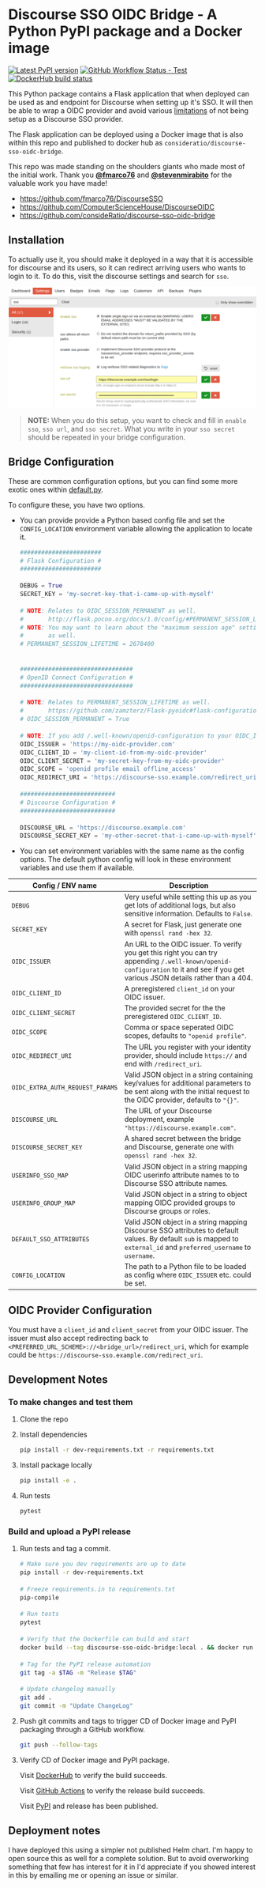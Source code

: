 # Discourse SSO OIDC Bridge - A Python PyPI package and a Docker image

[![Latest PyPI version](https://img.shields.io/pypi/v/discourse-sso-oidc-bridge-consideratio?logo=pypi)](https://pypi.python.org/pypi/discourse-sso-oidc-bridge-consideratio)
[![GitHub Workflow Status - Test](https://img.shields.io/github/workflow/status/consideratio/discourse-sso-oidc-bridge/Test?logo=github&label=tests)](https://github.com/consideratio/discourse-sso-oidc-bridge/actions)
[![DockerHub build status](https://img.shields.io/docker/cloud/build/consideratio/discourse-sso-oidc-bridge?logo=docker&label=build)](https://hub.docker.com/r/consideratio/discourse-sso-oidc-bridge/tags)

This Python package contains a Flask application that when deployed can be used
as and endpoint for Discourse when setting up it's SSO. It will then be able to
wrap a OIDC provider and avoid various [limitations](https://meta.discourse.org/t/sso-vs-oauth2-difference/76543/11)
of not being setup as a Discourse SSO provider.

The Flask application can be deployed using a Docker image that is also within
this repo and published to docker hub as
`consideratio/discourse-sso-oidc-bridge`.

This repo was made standing on the shoulders giants who made most of the initial
work. Thank you [**@fmarco76**](https://github.com/fmarco76) and
[**@stevenmirabito**](https://github.com/stevenmirabito) for the valuable work
you have made!

- https://github.com/fmarco76/DiscourseSSO
- https://github.com/ComputerScienceHouse/DiscourseOIDC
- https://github.com/consideRatio/discourse-sso-oidc-bridge

## Installation

To actually use it, you should make it deployed in a way that it is accessible
for discourse and its users, so it can redirect arriving users who wants to
login to it. To do this, visit the discourse settings and search for `sso`.

![](discourse_settings.png)

> **NOTE:** When you do this setup, you want to check and fill in `enable sso`,
> `sso url`, and `sso secret`. What you write in your `sso secret` should be
> repeated in your bridge configuration.

## Bridge Configuration

These are common configuration options, but you can find some more exotic ones within [default.py](discourse-sso-oidc-bridge/default.py).

To configure these, you have two options.

- You can provide provide a Python based config file and set the `CONFIG_LOCATION` environment variable allowing the application to locate it.

  ```python
  #######################
  # Flask Configuration #
  #######################

  DEBUG = True
  SECRET_KEY = 'my-secret-key-that-i-came-up-with-myself'

  # NOTE: Relates to OIDC_SESSION_PERMANENT as well.
  #       http://flask.pocoo.org/docs/1.0/config/#PERMANENT_SESSION_LIFETIME
  # NOTE: You may want to learn about the "maximum session age" setting in discourse
  #       as well.
  # PERMANENT_SESSION_LIFETIME = 2678400


  ################################
  # OpenID Connect Configuration #
  ################################

  # NOTE: Relates to PERMANENT_SESSION_LIFETIME as well.
  #       https://github.com/zamzterz/Flask-pyoidc#flask-configuration
  # OIDC_SESSION_PERMANENT = True

  # NOTE: If you add /.well-known/openid-configuration to your OIDC_ISSUER, you should get a bunch of JSON details back if you got it right.
  OIDC_ISSUER = 'https://my-oidc-provider.com'
  OIDC_CLIENT_ID = 'my-client-id-from-my-oidc-provider'
  OIDC_CLIENT_SECRET = 'my-secret-key-from-my-oidc-provider'
  OIDC_SCOPE = 'openid profile email offline_access'
  OIDC_REDIRECT_URI = 'https://discourse-sso.example.com/redirect_uri'

  ###########################
  # Discourse Configuration #
  ###########################

  DISCOURSE_URL = 'https://discourse.example.com'
  DISCOURSE_SECRET_KEY = 'my-other-secret-that-i-came-up-with-myself'
  ```

- You can set environment variables with the same name as the config options.
  The default python config will look in these environment variables and use
  them if available.

| **Config / ENV name**            | **Description**                                                                                                                                                                    |
| -------------------------------- | ---------------------------------------------------------------------------------------------------------------------------------------------------------------------------------- |
| `DEBUG`                          | Very useful while setting this up as you get lots of additional logs, but also sensitive information. Defaults to `False`.                                                         |
| `SECRET_KEY`                     | A secret for Flask, just generate one with `openssl rand -hex 32`.                                                                                                                 |
| `OIDC_ISSUER`                    | An URL to the OIDC issuer. To verify you get this right you can try appending `/.well-known/openid-configuration` to it and see if you get various JSON details rather than a 404. |
| `OIDC_CLIENT_ID`                 | A preregistered `client_id` on your OIDC issuer.                                                                                                                                   |
| `OIDC_CLIENT_SECRET`             | The provided secret for the the preregistered `OIDC_CLIENT_ID`.                                                                                                                    |
| `OIDC_SCOPE`                     | Comma or space seperated OIDC scopes, defaults to `"openid profile"`.                                                                                                              |
| `OIDC_REDIRECT_URI`              | The URL you register with your identity provider, should include `https://` and end with `/redirect_uri`.                                                                          |
| `OIDC_EXTRA_AUTH_REQUEST_PARAMS` | Valid JSON object in a string containing key/values for additional parameters to be sent along with the initial request to the OIDC provider, defaults to `"{}"`.                  |
| `DISCOURSE_URL`                  | The URL of your Discourse deployment, example `"https://discourse.example.com"`.                                                                                                   |
| `DISCOURSE_SECRET_KEY`           | A shared secret between the bridge and Discourse, generate one with `openssl rand -hex 32`.                                                                                        |
| `USERINFO_SSO_MAP`               | Valid JSON object in a string mapping OIDC userinfo attribute names to to Discourse SSO attribute names.                                                                           |
| `USERINFO_GROUP_MAP`             | Valid JSON object in a string to object mapping OIDC provided groups to Discourse groups or roles.                                                                                 |
| `DEFAULT_SSO_ATTRIBUTES`         | Valid JSON object in a string mapping Discourse SSO attributes to default values. By default `sub` is mapped to `external_id` and `preferred_username` to `username`.              |
| `CONFIG_LOCATION`                | The path to a Python file to be loaded as config where `OIDC_ISSUER` etc. could be set.                                                                                            |

## OIDC Provider Configuration

You must have a `client_id` and `client_secret` from your OIDC issuer. The
issuer must also accept redirecting back to
`<PREFERRED_URL_SCHEME>://<bridge_url>/redirect_uri`, which for example could be
`https://discourse-sso.example.com/redirect_uri`.

## Development Notes

### To make changes and test them

1. Clone the repo

1. Install dependencies

   ```sh
   pip install -r dev-requirements.txt -r requirements.txt
   ```

1. Install package locally

   ```sh
   pip install -e .
   ```

1. Run tests

   ```sh
   pytest
   ```

### Build and upload a PyPI release

1. Run tests and tag a commit.

   ```sh
   # Make sure you dev requirements are up to date
   pip install -r dev-requirements.txt

   # Freeze requirements.in to requirements.txt
   pip-compile

   # Run tests
   pytest

   # Verify that the Dockerfile can build and start
   docker build --tag discourse-sso-oidc-bridge:local . && docker run --rm discourse-sso-oidc-bridge:local

   # Tag for the PyPI release automation
   git tag -a $TAG -m "Release $TAG"

   # Update changelog manually
   git add .
   git commit -m "Update ChangeLog"
   ```

2. Push git commits and tags to trigger CD of Docker image and PyPI packaging
   through a GitHub workflow.

   ```sh
   git push --follow-tags
   ```

3. Verify CD of Docker image and PyPI package.

   Visit
   [DockerHub](https://hub.docker.com/repository/docker/consideratio/discourse-sso-oidc-bridge/builds)
   to verify the build succeeds.

   Visit [GitHub
   Actions](https://github.com/consideRatio/discourse-sso-oidc-bridge/actions)
   to verify the release build succeeds.

   Visit
   [PyPI](https://pypi.org/project/discourse-sso-oidc-bridge-consideratio/) and
   release has been published.

## Deployment notes

I have deployed this using a simpler not published Helm chart. I'm happy to open
source this as well for a complete solution. But to avoid overworking something
that few has interest for it in I'd appreciate if you showed interest in this by
emailing me or opening an issue or similar.
